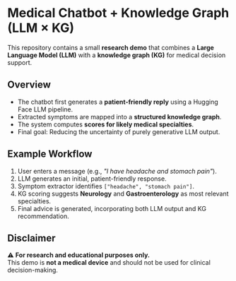 # Medical Chatbot + Knowledge Graph (LLM × KG)

This repository contains a small **research demo** that combines a **Large Language Model (LLM)** with a **knowledge graph (KG)** for medical decision support.

## Overview
- The chatbot first generates a **patient-friendly reply** using a Hugging Face LLM pipeline.  
- Extracted symptoms are mapped into a **structured knowledge graph**.  
- The system computes **scores for likely medical specialties**.
-  Final goal: Reducing the uncertainty of purely generative LLM output.  

 
## Example Workflow
1. User enters a message (e.g., *"I have headache and stomach pain"*).  
2. LLM generates an initial, patient-friendly response.  
3. Symptom extractor identifies `["headache", "stomach pain"]`.  
4. KG scoring suggests **Neurology** and **Gastroenterology** as most relevant specialties.  
5. Final advice is generated, incorporating both LLM output and KG recommendation.

## Disclaimer
⚠️ **For research and educational purposes only.**  
This demo is **not a medical device** and should not be used for clinical decision-making.

